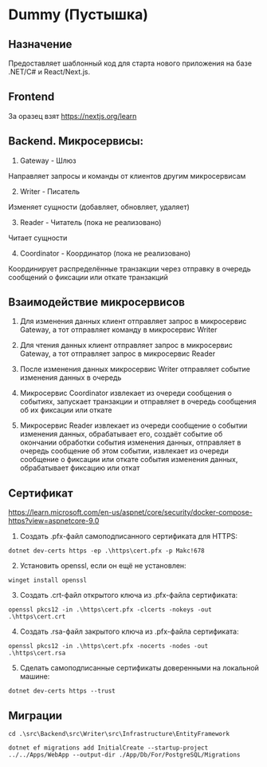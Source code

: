 # Dummy (Пустышка)

## Назначение

Предоставляет шаблонный код для старта нового приложения на базе .NET/C# и React/Next.js.

## Frontend

За оразец взят https://nextjs.org/learn

## Backend. Микросервисы:

1. Gateway - Шлюз

Направляет запросы и команды от клиентов другим микросервисам

2. Writer - Писатель

Изменяет сущности (добавляет, обновляет, удаляет)

3. Reader - Читатель (пока не реализовано)

Читает сущности

4. Coordinator - Координатор  (пока не реализовано)

Координирует распределённые транзакции через отправку в очередь сообщений о фиксации или откате транзакций

## Взаимодействие микросервисов

1. Для изменения данных клиент отправляет запрос в микросервис Gateway, а тот отправляет команду в микросервис Writer

2. Для чтения данных клиент отправляет запрос в микросервис Gateway, а тот отправляет запрос в микросервис Reader

3. После изменения данных микросервис Writer отправляет событие изменения данных в очередь

4. Микросервис Coordinator извлекает из очереди сообщения о событиях, запускает транзакции и отправляет в очередь сообщения об их фиксации или откате

5. Микросервис Reader извлекает из очереди сообщение о событии изменения данных, обрабатывает его, создаёт событие об окончании обработки события изменения данных, отправляет в очередь сообщение об этом событии, извлекает из очереди сообщение о фиксации или откате события изменения данных, обрабатывает фиксацию или откат

## Сертификат

https://learn.microsoft.com/en-us/aspnet/core/security/docker-compose-https?view=aspnetcore-9.0

1. Создать .pfx-файл самоподписанного сертификата для HTTPS:

```
dotnet dev-certs https -ep .\https\cert.pfx -p Makc!678
```

2. Установить openssl, если он ещё не установлен:

```
winget install openssl
```

3. Создать .crt-файл открытого ключа из .pfx-файла сертификата:

```
openssl pkcs12 -in .\https\cert.pfx -clcerts -nokeys -out .\https\cert.crt
```

4. Создать .rsa-файл закрытого ключа из .pfx-файла сертификата:

```
openssl pkcs12 -in .\https\cert.pfx -nocerts -nodes -out .\https\cert.rsa
```

5. Сделать самоподписанные сертификаты доверенными на локальной машине:

```
dotnet dev-certs https --trust
```

## Миграции

```
cd .\src\Backend\src\Writer\src\Infrastructure\EntityFramework

dotnet ef migrations add InitialCreate --startup-project ../../Apps/WebApp --output-dir ./App/Db/For/PostgreSQL/Migrations
```
